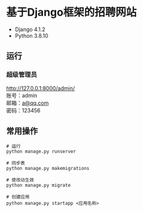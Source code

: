 # 基于Django框架的招聘网站  

- Django 4.1.2  
- Python 3.8.10

## 运行  

### 超级管理员  

http://127.0.0.1:8000/admin/  
账号：admin  
邮箱：a@qq.com  
密码：123456  


## 常用操作  

```
# 运行
python manage.py runserver

# 同步表
python manage.py makemigrations

# 使改动生效
python manage.py migrate

# 创建应用
python manage.py startapp <应用名称>
```